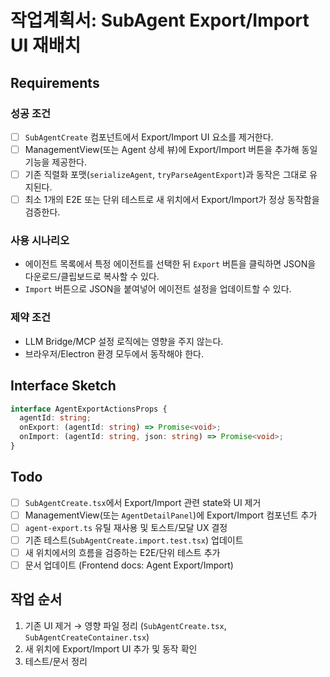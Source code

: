 # 작업계획서: SubAgent Export/Import UI 재배치

## Requirements

### 성공 조건
- [ ] `SubAgentCreate` 컴포넌트에서 Export/Import UI 요소를 제거한다.
- [ ] ManagementView(또는 Agent 상세 뷰)에 Export/Import 버튼을 추가해 동일 기능을 제공한다.
- [ ] 기존 직렬화 포맷(`serializeAgent`, `tryParseAgentExport`)과 동작은 그대로 유지된다.
- [ ] 최소 1개의 E2E 또는 단위 테스트로 새 위치에서 Export/Import가 정상 동작함을 검증한다.

### 사용 시나리오
- 에이전트 목록에서 특정 에이전트를 선택한 뒤 `Export` 버튼을 클릭하면 JSON을 다운로드/클립보드로 복사할 수 있다.
- `Import` 버튼으로 JSON을 붙여넣어 에이전트 설정을 업데이트할 수 있다.

### 제약 조건
- LLM Bridge/MCP 설정 로직에는 영향을 주지 않는다.
- 브라우저/Electron 환경 모두에서 동작해야 한다.

## Interface Sketch
```typescript
interface AgentExportActionsProps {
  agentId: string;
  onExport: (agentId: string) => Promise<void>;
  onImport: (agentId: string, json: string) => Promise<void>;
}
```

## Todo
- [ ] `SubAgentCreate.tsx`에서 Export/Import 관련 state와 UI 제거
- [ ] ManagementView(또는 `AgentDetailPanel`)에 Export/Import 컴포넌트 추가
- [ ] `agent-export.ts` 유틸 재사용 및 토스트/모달 UX 결정
- [ ] 기존 테스트(`SubAgentCreate.import.test.tsx`) 업데이트
- [ ] 새 위치에서의 흐름을 검증하는 E2E/단위 테스트 추가
- [ ] 문서 업데이트 (Frontend docs: Agent Export/Import)

## 작업 순서
1. 기존 UI 제거 → 영향 파일 정리 (`SubAgentCreate.tsx`, `SubAgentCreateContainer.tsx`)
2. 새 위치에 Export/Import UI 추가 및 동작 확인
3. 테스트/문서 정리
